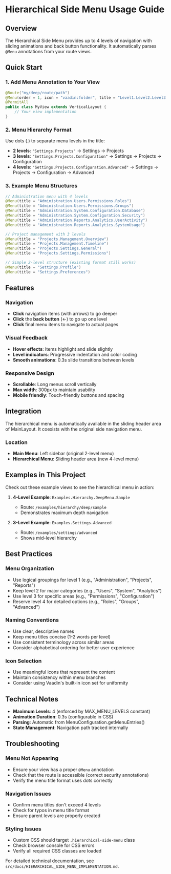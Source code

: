 # Hierarchical Side Menu Usage Guide

## Overview

The Hierarchical Side Menu provides up to 4 levels of navigation with sliding animations and back button functionality. It automatically parses `@Menu` annotations from your route views.

## Quick Start

### 1. Add Menu Annotation to Your View

```java
@Route("my/deep/route/path")
@Menu(order = 1, icon = "vaadin:folder", title = "Level1.Level2.Level3.Level4")
@PermitAll
public class MyView extends VerticalLayout {
    // Your view implementation
}
```

### 2. Menu Hierarchy Format

Use dots (.) to separate menu levels in the title:

- **2 levels**: `"Settings.Projects"` → Settings → Projects
- **3 levels**: `"Settings.Projects.Configuration"` → Settings → Projects → Configuration  
- **4 levels**: `"Settings.Projects.Configuration.Advanced"` → Settings → Projects → Configuration → Advanced

### 3. Example Menu Structures

```java
// Administration menu with 4 levels
@Menu(title = "Administration.Users.Permissions.Roles")
@Menu(title = "Administration.Users.Permissions.Groups")
@Menu(title = "Administration.System.Configuration.Database")
@Menu(title = "Administration.System.Configuration.Security")
@Menu(title = "Administration.Reports.Analytics.UserActivity")
@Menu(title = "Administration.Reports.Analytics.SystemUsage")

// Project management with 3 levels
@Menu(title = "Projects.Management.Overview")
@Menu(title = "Projects.Management.Timeline")
@Menu(title = "Projects.Settings.General")
@Menu(title = "Projects.Settings.Permissions")

// Simple 2-level structure (existing format still works)
@Menu(title = "Settings.Profile")
@Menu(title = "Settings.Preferences")
```

## Features

### Navigation
- **Click** navigation items (with arrows) to go deeper
- **Click** the **back button** (←) to go up one level
- **Click** final menu items to navigate to actual pages

### Visual Feedback
- **Hover effects**: Items highlight and slide slightly
- **Level indicators**: Progressive indentation and color coding
- **Smooth animations**: 0.3s slide transitions between levels

### Responsive Design
- **Scrollable**: Long menus scroll vertically
- **Max width**: 300px to maintain usability
- **Mobile friendly**: Touch-friendly buttons and spacing

## Integration

The hierarchical menu is automatically available in the sliding header area of MainLayout. It coexists with the original side navigation menu.

### Location
- **Main Menu**: Left sidebar (original 2-level menu)
- **Hierarchical Menu**: Sliding header area (new 4-level menu)

## Examples in This Project

Check out these example views to see the hierarchical menu in action:

1. **4-Level Example**: `Examples.Hierarchy.DeepMenu.Sample`
   - Route: `/examples/hierarchy/deep/sample`
   - Demonstrates maximum depth navigation

2. **3-Level Example**: `Examples.Settings.Advanced`
   - Route: `/examples/settings/advanced`
   - Shows mid-level hierarchy

## Best Practices

### Menu Organization
- Use logical groupings for level 1 (e.g., "Administration", "Projects", "Reports")
- Keep level 2 for major categories (e.g., "Users", "System", "Analytics")
- Use level 3 for specific areas (e.g., "Permissions", "Configuration")
- Reserve level 4 for detailed options (e.g., "Roles", "Groups", "Advanced")

### Naming Conventions
- Use clear, descriptive names
- Keep menu titles concise (1-2 words per level)
- Use consistent terminology across similar areas
- Consider alphabetical ordering for better user experience

### Icon Selection
- Use meaningful icons that represent the content
- Maintain consistency within menu branches
- Consider using Vaadin's built-in icon set for uniformity

## Technical Notes

- **Maximum Levels**: 4 (enforced by MAX_MENU_LEVELS constant)
- **Animation Duration**: 0.3s (configurable in CSS)
- **Parsing**: Automatic from MenuConfiguration.getMenuEntries()
- **State Management**: Navigation path tracked internally

## Troubleshooting

### Menu Not Appearing
- Ensure your view has a proper `@Menu` annotation
- Check that the route is accessible (correct security annotations)
- Verify the menu title format uses dots correctly

### Navigation Issues
- Confirm menu titles don't exceed 4 levels
- Check for typos in menu title format
- Ensure parent levels are properly created

### Styling Issues
- Custom CSS should target `.hierarchical-side-menu` class
- Check browser console for CSS errors
- Verify all required CSS classes are loaded

For detailed technical documentation, see `src/docs/HIERARCHICAL_SIDE_MENU_IMPLEMENTATION.md`.